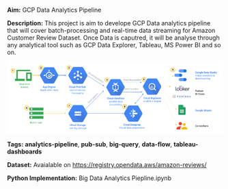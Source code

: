 **Aim:** GCP Data Analytics Pipeline

**Description:** This project is aim to develope GCP Data analytics pipeline that will cover batch-processing and real-time data streaming for Amazon Customer Review Dataset. Once Data is caputred, it will be analyse through any analytical tool such as GCP Data Explorer, Tableau, MS Power BI and so on.

<img src="images/pipeline.png">

**Tags:** **analytics-pipeline**, **pub-sub**, **big-query**, **data-flow**, **tableau-dashboards**

**Dataset:** Avaialable on https://registry.opendata.aws/amazon-reviews/

**Python Implementation:** Big Data Analytics Piepline.ipynb
